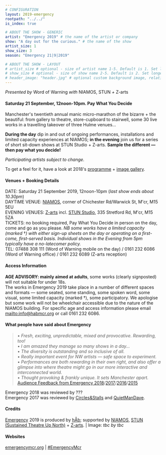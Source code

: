 ```yaml
---
# CONFIGURATION
layout: 2019-emergency
rootpath: "../../"
is_index: true

# ABOUT THE SHOW - GENERIC
artist: "Emergency 2019" # the name of the artist or company
show: "A day out for the curious." # the name of the show
artist_size: 1
show_size: 3
season: "Emergency 21|9|2019"

# ABOUT THE SHOW - LAYOUT
# artist_size # optional - size of artist name 1-5. Default is 1. Set longer names to lower values
# show_size # optional - size of show name 2-5. Default is 2. Set longer names to lower values
# header_image: "header.jpg" # optional custom background image, relative to current page
---
```

*Presented by* Word of Warning *with* NIAMOS, STUN *+* Z-arts           
         
#### Saturday 21 September, 12noon-10pm. Pay What You Decide             
Manchester's twentieth annual manic micro-marathon of the bizarre + the beautiful: from gallery to theatre, store-cupboard to stairwell, some 30 live works in a travelling takeover of three Hulme venues…         
            
**During the day** dip in and out of ongoing performances, installations and limited capacity experiences at NIAMOS; **in the evening** join us for a series of short sit-down shows at STUN Studio + Z-arts. **Sample the different — then pay what you decide!**          
        
*Participating artists subject to change.*         
        
To get a feel for it, have a look at 2018's [programme](/archive/2018-emergency) + [image gallery](/galleries/2018-emergency).         
         
#### Venues + Booking Details         
DATE: Saturday 21 September 2019, 12noon-10pm (*last show ends about 10.30pm*)           
DAYTIME VENUE: <a href="http://www.niamos.space" target="_blank">NIAMOS</a>, corner of Chichester Rd/Warwick St, M'cr, M15 5EU        
EVENING VENUES: <a href="http://www.z-arts.org/about-us/getting-here" target="_blank">Z-arts</a> incl. <a href="http://stunlive.com" target="_blank">STUN Studio</a>, 335 Stretford Rd, M'cr, M15 5ZA        
TICKETS: no booking required, Pay What You Decide in person on the day, come and go as you please. *NB some works have a limited capacity (marked* †*) with either sign-up sheets on the day or operating on a first-come, first-served basis. Individual shows in the Evening from 5pm typically have a no-latecomer policy.*       
TEL: 07488 308 111 (Word of Warning mobile on the day) / 0161 232 6086 (Word of Warning office) / 0161 232 6089 (Z-arts reception)          
         
#### Access Information       
**AGE ADVISORY: mainly aimed at adults**, some works (clearly signposted) will not suitable for under 18s.<br>The works in Emergency 2019 take place in a number of different spaces and formats — some seated, some standing, some spoken word, some visual, some limited capacity (marked †), some participatory. We apologise but some work will not be wheelchair accessible due to the nature of the NIAMOS building. For specific age and access information please email <mailto:info@habmcr.org> or call 0161 232 6086.        
            
#### What people have said about Emergency         
>• *Fresh, exciting, unpredictable, mixed and provocative. Rewarding, too!*<br>• *I am amazed they manage so many shows in a day…*<br>• *The diversity is outstanding and so inclusive of all.*<br>• *Really important event for NW artists — safe space to experiment.*<br>• *Performances are both rewarding in their own right, and also offer a glimpse into where theatre might go in our more interactive and interconnected world.*<br>• *Thought provoking & frankly unique. It sets Manchester apart.*<br>[Audience Feedback from Emergency 2018](/archive/2018-emergency)/[2017](/archive/2017-emergency)/[2016](/archive/2016-emergency)/[2015](/archive/2015-emergency)          
         
Emergency 2018 was reviewed by ???<br>Emergency 2017 was reviewed by <a href="http://circlesandstalls.wordpress.com/2017/10/01/emergency-2017" target="_blank">Circles&Stalls</a> and <a href="http://quietmandave.co.uk/2017/10/emergency-2017" target="_blank">QuietManDave</a>.        
          
#### Credits         
[Emergency](/hab/emergency) 2019 is produced by [hÅb](/hab); supported by <a href="http://www.niamos.space" target="_blank">NIAMOS</a>, <a href="http://stunlive.com" target="_blank">STUN (Sustained Theatre Up North)</a> + <a href="http://www.z-arts.org" target="_blank">Z-arts</a>. | Image: *tbc by tbc*         
               
#### Websites
<a href="http://emergencymcr.org" target="_blank">emergencymcr.org</a> | <a href="http://twitter.com/hashtag/EmergencyMcr" target="_blank">#EmergencyMcr</a>
